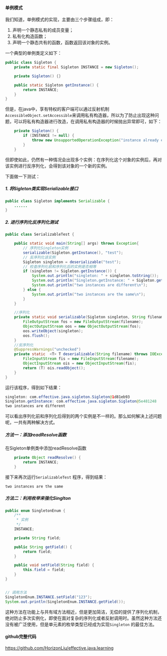 #### 单例模式

我们知道，单例模式的实现，主要由三个步骤组成，即：

1. 声明一个静态私有的成员变量；
2. 私有化构造函数；
3. 声明一个静态共有的函数，函数返回该对象的实例。

一个典型的单例类定义如下：

```java
public class Sigleton {
    private static final Sigleton INSTANCE = new Sigleton();

    private Sigleton() {}

    public static Sigleton getInstance() {
        return INSTANCE;
    }
}
```

但是，在java中，享有特权的客户端可以通过反射机制 `AccessibleObject.setAccessible`来调用私有构造器，所以为了防止出现这种问题，可以将私有构造器进行改造，在调用私有构造器的时候抛出异常即可，如下：

```java
    private Sigleton() {
        if (INSTANCE != null) {
            throw new UnsupportedOperationException("instance already exist!");
        }
    }
```

但即使如此，仍然有一种情况会出现多个实例：在序列化这个对象的实例后，再对该实例进行反序列化，会得到该对象的一个新的实例。

下面做一下测试：

##### 1. 将Sigleton类实现Serializable接口

```java
public class Sigleton implements Serializable {
    ......
}
```

##### 2. 进行序列化反序列化测试

```java
public class SerializableTest {

    public static void main(String[] args) throws Exception{
        // 序列化Singleton实例
        serializable(Sigleton.getInstance(), "test");
        // 反序列化该实例
        Sigleton singleton = deserializable("test");
        // 检查序列化前和序列化后的实例是否相等
        if (singleton != Sigleton.getInstance()) {
            System.out.println("singleton: " + singleton.toString());
            System.out.println("Singleton.getInstance: " + Sigleton.getInstance());
            System.out.println("two instances are different\n");
        } else {
            System.out.println("two instances are the same\n");
        }
    }

    //序列化
    private static void serializable(Sigleton singleton, String filename) throws IOException {
        FileOutputStream fos = new FileOutputStream(filename);
        ObjectOutputStream oos = new ObjectOutputStream(fos);
        oos.writeObject(singleton);
        oos.flush();
    }
    //反序列化
    @SuppressWarnings("unchecked")
    private static  <T> T deserializable(String filename) throws IOException,ClassNotFoundException {
        FileInputStream fis = new FileInputStream(filename);
        ObjectInputStream ois = new ObjectInputStream(fis);
        return (T) ois.readObject();
    }
}
```

运行该程序，得到如下结果：

```java
singleton: com.effective.java.sigleton.Sigleton@1d81eb93
Singleton.getInstance: com.effective.java.sigleton.Sigleton@5e481248
two instances are different
```

可以看出序列化前和序列化后得到的两个实例是不一样的。那么如何解决上述问题呢，一共有两种解决方式。

##### 方法一：添加readResolve函数

在Sigleton单例类中添加readResolve函数

```java
    private Object readResolve() {
        return INSTANCE;
    }
```

接下来再次运行`SerializableTest` 程序，得到结果：

```java
two instances are the same
```

##### 方法二：利用枚举来强化Singlton

```java
public enum SingletonEnum {
    /**
     * 实例
     */
    INSTANCE;

    private String field;

    public String getField() {
        return field;
    }

    public void setField(String field) {
        this.field = field;
    }
}


// 调用方法
SingletonEnum.INSTANCE.setField("123");
System.out.println(SingletonEnum.INSTANCE.getField());
```

这种方法在功能上与共有域方法相近，但是更加简洁，无偿的提供了序列化机制，绝对防止多次实例化，即使在面对复杂的序列化或者反射调用时。虽然这种方法还没有被广泛使用，但是单元素的枚举类型已经成为实现`Singleton` 的最佳方法。



#### github完整代码

https://github.com/HorizonLiu/effective.java.learning
